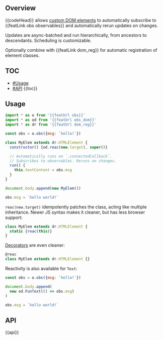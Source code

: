 ## Overview

{{codeHead}} allows [custom DOM elements](https://developer.mozilla.org/en-US/docs/Web/Web_Components/Using_custom_elements) to automatically subscribe to {{featLink obs observables}} and automatically rerun updates on changes.

Updates are async-batched and run hierarchically, from ancestors to descendants. Scheduling is customizable.

Optionally combine with {{featLink dom_reg}} for automatic registration of element classes.

## TOC

* [#Usage](#usage)
* [#API](#api)
{{toc}}

## Usage

```js
import * as o from '{{featUrl obs}}'
import * as od from '{{featUrl obs_dom}}'
import * as dr from '{{featUrl dom_reg}}'

const obs = o.obs({msg: `hello!`})

class MyElem extends dr.HTMLElement {
  constructor() {od.reac(new.target), super()}

  // Automatically runs on `.connectedCallback`.
  // Subscribes to observables. Reruns on changes.
  run() {
    this.textContent = obs.msg
  }
}

document.body.append(new MyElem())

obs.msg = `hello world!`
```

`reac(new.target)` idempotently patches the class, acting like multiple inheritance. Newer JS syntax makes it cleaner, but has less browser support:

```js
class MyElem extends dr.HTMLElement {
  static {reac(this)}
}
```

[Decorators](https://github.com/tc39/proposal-decorators) are even cleaner:

```js
@reac
class MyElem extends dr.HTMLElement {}
```

Reactivity is also available for `Text`:

```js
const obs = o.obs({msg: `hello!`})

document.body.append(
  new od.FunText(() => obs.msg)
)

obs.msg = `hello world!`
```

## API

{{api}}
